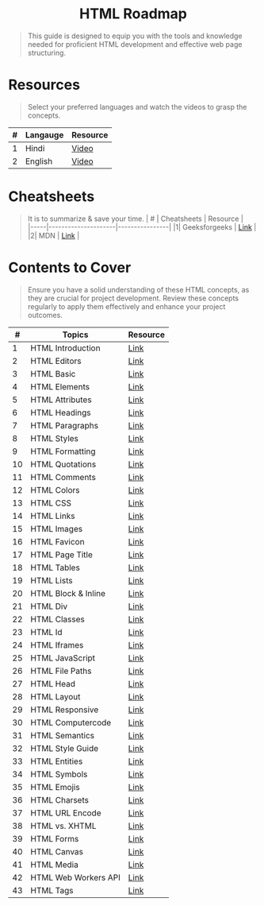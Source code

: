 <h1 align="center">
    HTML Roadmap 
</h1>

> This guide is designed to equip you with the tools and knowledge needed for proficient HTML development and effective web page structuring.

# Resources 
> Select your preferred languages and watch the videos to grasp the concepts.


|  #  |      Langauge       |   Resource   |  
|-----|---------------------|----------------|
|1| Hindi | [Video](https://www.youtube.com/watch?v=iVCzmDwIQpA&t=973s) |
|2| English |  [Video](https://www.youtube.com/watch?v=qz0aGYrrlhU) |


# Cheatsheets 
> It is to summarize & save your time. 
|  #  |      Cheatsheets       |   Resource   |  
|-----|---------------------|----------------|
|1| Geeksforgeeks | [Link](https://www.geeksforgeeks.org/html-cheat-sheet/) |
|2| MDN |  [Link](https://developer.mozilla.org/en-US/docs/Learn/HTML/Cheatsheet) |


# Contents to Cover 
> Ensure you have a solid understanding of these HTML concepts, as they are crucial for project development.  Review these concepts regularly to apply them effectively and enhance your project outcomes. 

| #  | Topics               | Resource  |
|----|----------------------|-----------|
| 1  | HTML Introduction    | [Link](https://www.w3schools.com/html/html_intro.asp)  |
| 2  | HTML Editors         | [Link](https://www.w3schools.com/html/html_editors.asp)  |
| 3  | HTML Basic           | [Link](https://www.w3schools.com/html/html_basic.asp)  |
| 4  | HTML Elements        | [Link](https://www.w3schools.com/html/html_elements.asp)  |
| 5  | HTML Attributes      | [Link](https://www.w3schools.com/html/html_attributes.asp)  |
| 6  | HTML Headings        | [Link](https://www.w3schools.com/html/html_headings.asp)  |
| 7  | HTML Paragraphs      | [Link](https://www.w3schools.com/html/html_paragraphs.asp)  |
| 8  | HTML Styles          | [Link](https://www.w3schools.com/html/html_styles.asp)  |
| 9  | HTML Formatting      | [Link](https://www.w3schools.com/html/html_formatting.asp)  |
| 10 | HTML Quotations      | [Link](https://www.w3schools.com/html/html_quotation_elements.asp)  |
| 11 | HTML Comments        | [Link](https://www.w3schools.com/html/html_comments.asp)  |
| 12 | HTML Colors          | [Link](https://www.w3schools.com/html/html_colors.asp)  |
| 13 | HTML CSS             | [Link](https://www.w3schools.com/html/html_css.asp)  |
| 14 | HTML Links           | [Link](https://www.w3schools.com/html/html_links.asp)  |
| 15 | HTML Images          | [Link](https://www.w3schools.com/html/html_images.asp)  |
| 16 | HTML Favicon         | [Link](https://www.w3schools.com/html/html_favicon.asp)  |
| 17 | HTML Page Title      | [Link](https://www.w3schools.com/html/html_page_title.asp)  |
| 18 | HTML Tables          | [Link](https://www.w3schools.com/html/html_tables.asp)  |
| 19 | HTML Lists           | [Link](https://www.w3schools.com/html/html_lists.asp)  |
| 20 | HTML Block & Inline  | [Link](https://www.w3schools.com/html/html_blocks.asp)  |
| 21 | HTML Div             | [Link](https://www.w3schools.com/html/html_div.asp)  |
| 22 | HTML Classes         | [Link](https://www.w3schools.com/html/html_classes.asp)  |
| 23 | HTML Id              | [Link](https://www.w3schools.com/html/html_id.asp)  |
| 24 | HTML Iframes         | [Link](https://www.w3schools.com/html/html_iframe.asp)  |
| 25 | HTML JavaScript      | [Link](https://www.w3schools.com/html/html_scripts.asp)  |
| 26 | HTML File Paths      | [Link](https://www.w3schools.com/html/html_filepaths.asp)  |
| 27 | HTML Head            | [Link](https://www.w3schools.com/html/html_head.asp)  |
| 28 | HTML Layout          | [Link](https://www.w3schools.com/html/html_layout.asp)  |
| 29 | HTML Responsive      | [Link](https://www.w3schools.com/html/html_responsive.asp)  |
| 30 | HTML Computercode    | [Link](https://www.w3schools.com/html/html_computercode_elements.asp)  |
| 31 | HTML Semantics       | [Link](https://www.w3schools.com/html/html5_semantic_elements.asp)  |
| 32 | HTML Style Guide     | [Link](https://www.w3schools.com/html/html5_syntax.asp)  |
| 33 | HTML Entities        | [Link](https://www.w3schools.com/html/html_entities.asp)  |
| 34 | HTML Symbols         | [Link](https://www.w3schools.com/html/html_symbols.asp)  |
| 35 | HTML Emojis          | [Link](https://www.w3schools.com/html/html_emojis.asp)  |
| 36 | HTML Charsets        | [Link](https://www.w3schools.com/html/html_charset.asp)  |
| 37 | HTML URL Encode      | [Link](https://www.w3schools.com/html/html_urlencode.asp)  |
| 38 | HTML vs. XHTML       | [Link](https://www.w3schools.com/html/html_xhtml.asp)  |
| 39 | HTML Forms     | [Link](https://www.w3schools.com/html/html_forms.asp)  |
| 40 | HTML Canvas    | [Link](https://www.w3schools.com/html/html5_canvas.asp)  |
| 41 | HTML Media    | [Link](https://www.w3schools.com/html/html_media.asp)  |
| 42 | HTML Web Workers API    | [Link](https://www.w3schools.com/html/html5_webworkers.asp)  |
| 43 | HTML Tags   | [Link](https://www.w3schools.com/tags/tag_comment.asp)  |

